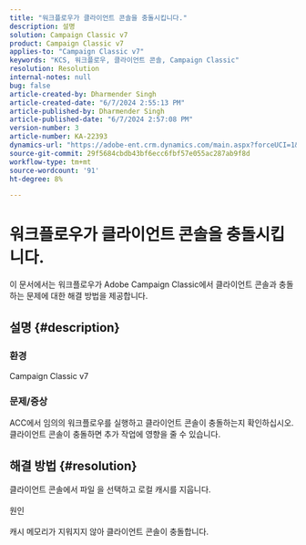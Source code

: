 ```yaml
---
title: "워크플로우가 클라이언트 콘솔을 충돌시킵니다."
description: 설명
solution: Campaign Classic v7
product: Campaign Classic v7
applies-to: "Campaign Classic v7"
keywords: "KCS, 워크플로우, 클라이언트 콘솔, Campaign Classic"
resolution: Resolution
internal-notes: null
bug: false
article-created-by: Dharmender Singh
article-created-date: "6/7/2024 2:55:13 PM"
article-published-by: Dharmender Singh
article-published-date: "6/7/2024 2:57:08 PM"
version-number: 3
article-number: KA-22393
dynamics-url: "https://adobe-ent.crm.dynamics.com/main.aspx?forceUCI=1&pagetype=entityrecord&etn=knowledgearticle&id=6e1408ed-dd24-ef11-840a-6045bd08024d"
source-git-commit: 29f5684cbdb43bf6ecc6fbf57e055ac287ab9f8d
workflow-type: tm+mt
source-wordcount: '91'
ht-degree: 8%

---
```


# 워크플로우가 클라이언트 콘솔을 충돌시킵니다.


이 문서에서는 워크플로우가 Adobe Campaign Classic에서 클라이언트 콘솔과 충돌하는 문제에 대한 해결 방법을 제공합니다.

## 설명 {#description}


### <b>환경 </b>

Campaign Classic v7

### <b>문제/증상</b>

ACC에서 임의의 워크플로우를 실행하고 클라이언트 콘솔이 충돌하는지 확인하십시오. 클라이언트 콘솔이 충돌하면 추가 작업에 영향을 줄 수 있습니다.






## 해결 방법 {#resolution}


클라이언트 콘솔에서 파일 을 선택하고 로컬 캐시를 지웁니다.
<br><br>원인<br><br>
캐시 메모리가 지워지지 않아 클라이언트 콘솔이 충돌합니다.
